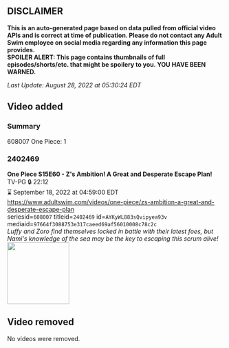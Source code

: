 ## DISCLAIMER
**This is an auto-generated page based on data pulled from official video APIs and is correct at time of publication. Please do not contact any Adult Swim employee on social media regarding any information this page provides.**  
**SPOILER ALERT: This page contains thumbnails of full episodes/shorts/etc. that might be spoilery to you. YOU HAVE BEEN WARNED.**  

_Last Update: August 28, 2022 at 05:30:24 EDT_
## Video added
### Summary
608007 One Piece: 1  
### 2402469
**One Piece S15E60 - Z's Ambition! A Great and Desperate Escape Plan!**  
TV-PG 🔒 22:12  
⌛ September 18, 2022 at 04:59:00 EDT  
https://www.adultswim.com/videos/one-piece/zs-ambition-a-great-and-desperate-escape-plan  
seriesid=`608007` titleid=`2402469` id=`AYKyWL883sQvipyea93v` mediaid=`97664f3088753e317caeed69af56010008c78c2c`  
_Luffy and Zoro find themselves locked in battle with their latest foes, but Nami's knowledge of the sea may be the key to escaping this scrum alive!_  
<a href="https://media.cdn.adultswim.com/uploads/20220822/thumbnails/2_228221551399-OnePiece_577_ZsAmbitionAGreatAndDesperateEscapePlan.png"><img src="https://media.cdn.adultswim.com/uploads/20220822/thumbnails/2_228221551399-OnePiece_577_ZsAmbitionAGreatAndDesperateEscapePlan.png" height="144px" /></a>
## Video removed
No videos were removed.  
